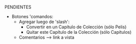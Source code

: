 PENDIENTES
- Botones 'comandos: 
	- Agregar luego de 'slash':
		- Convertir en un Capítulo de Colección (sólo Pelis)
		- Quitar este Capítulo de la Colección (sólo Capítulos)
	- Comentarios				--> link a vista

